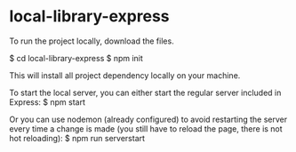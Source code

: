 # local-library-express

To run the project locally, download the files. 

$ cd local-library-express
$ npm init

This will install all project dependency locally on your machine.  

To start the local server, you can either start the regular server included in Express: 
$ npm start

Or you can use nodemon (already configured) to avoid restarting the server every time a change is made (you still have to reload the page, there is not hot reloading): 
$ npm run serverstart
